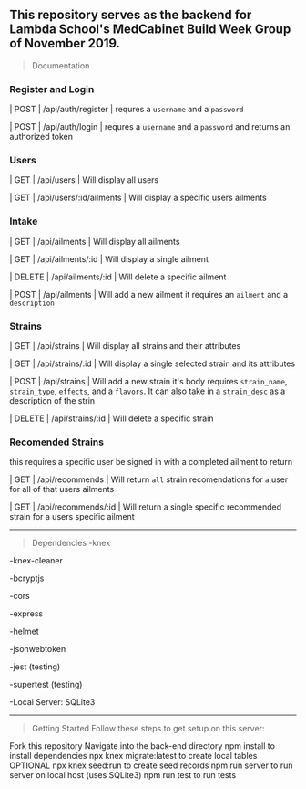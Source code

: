 This repository serves as the backend for Lambda School's MedCabinet Build Week Group of November 2019.
---
>Documentation
 ### Register and Login
 | POST   | /api/auth/register              | requres a `username` and a `password`

| POST   | /api/auth/login             | requres a `username` and a `password` and returns an authorized token

### Users 

| GET   | /api/users           | Will display all 
users

| GET   | /api/users/:id/ailments            | Will display a specific users ailments

### Intake

| GET   | /api/ailments           | Will display all ailments

| GET   | /api/ailments/:id           | Will display a single ailment 

| DELETE | /api/ailments/:id           | Will delete a specific ailment

| POST | /api/ailments           | Will add a new ailment it requires an `ailment` and a `description`

### Strains
| GET   | /api/strains          | Will display all strains and their attributes

| GET   | /api/strains/:id         | Will display a single selected strain and its attributes

| POST  | /api/strains        | Will add a new strain it's body requires `strain_name`, `strain_type`, `effects`, and a `flavors`. It can also take in a `strain_desc` as a description of the strin

| DELETE   | /api/strains/:id           | Will delete a specific strain

### Recomended Strains
this requires a specific user be signed in with a completed ailment to return 

| GET   | /api/recommends         | Will return `all` strain recomendations for `a` user for all of that users ailments

| GET   | /api/recommends/:id        | Will return a single specific recommended strain for a users specific ailment


---
>Dependencies
-knex

-knex-cleaner

-bcryptjs

-cors

-express

-helmet

-jsonwebtoken

-jest (testing)

-supertest (testing)

-Local Server: SQLite3

---
>Getting Started
Follow these steps to get setup on this server:

 Fork this repository
 Navigate into the back-end directory
 npm install to install dependencies
 npx knex migrate:latest to create local tables
 OPTIONAL npx knex seed:run to create seed records
 npm run server to run server on local host (uses SQLite3)
 npm run test to run tests